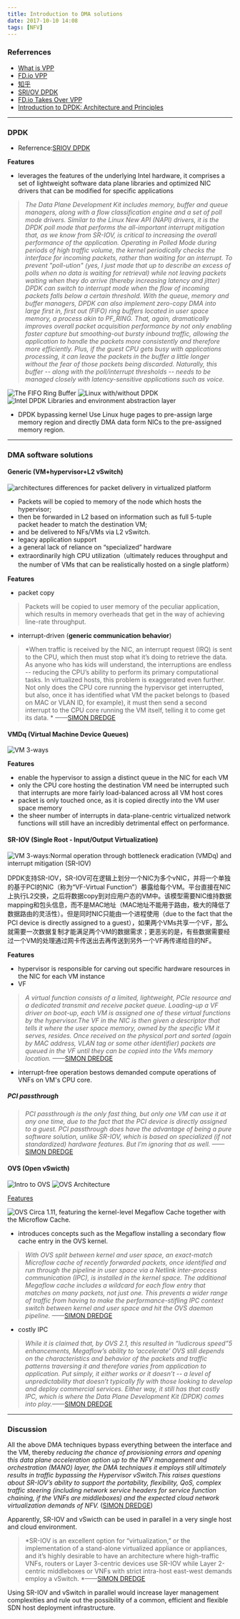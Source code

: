 ```yaml
---
title: Introduction to DMA solutions
date: 2017-10-10 14:08
tags: [NFV]
---
```


### Referrences

- [What is VPP](https://wiki.fd.io/view/VPP/What_is_VPP%3F)
- [FD.io VPP](https://wiki.fd.io/view/VPP)
- [知乎](https://zhuanlan.zhihu.com/p/40049446)
- [SRI/OV DPDK](https://www.metaswitch.com/blog/accelerating-the-nfv-data-plane)
- [FD.io Takes Over VPP](https://www.metaswitch.com/blog/fd.io-takes-over-vpp)
- [Introduction to DPDK: Architecture and Principles](https://blog.selectel.com/introduction-dpdk-architecture-principles/)

-------------------------

### DPDK

- Referrence:[SRIOV DPDK](https://www.metaswitch.com/blog/accelerating-the-nfv-data-plane)

**Features**
- leverages the features of the underlying Intel hardware, it comprises a set of lightweight software data plane libraries and optimized NIC drivers that can be modified for specific applications

> *The Data Plane Development Kit includes memory, buffer and queue managers, along with a flow classification engine and a set of poll mode drivers. Similar to the Linux New API (NAPI) drivers, it is the DPDK poll mode that performs the all-important interrupt mitigation that, as we know from SR-IOV, is critical to increasing the overall performance of the application. Operating in Polled Mode during periods of high traffic volume, the kernel periodically checks the interface for incoming packets, rather than waiting for an interrupt. To prevent "poll-ution" (yes, I just made that up to describe an excess of polls when no data is waiting for retrieval) while not leaving packets waiting when they do arrive (thereby increasing latency and jitter) DPDK can switch to interrupt mode when the flow of incoming packets falls below a certain threshold.*
> *With the queue, memory and buffer managers, DPDK can also implement zero-copy DMA into large first in, first out (FIFO) ring buffers located in user space memory, a process akin to PF_RING. That, again, dramatically improves overall packet acquisition performance by not only enabling faster capture but smoothing-out bursty inbound traffic, allowing the application to handle the packets more consistently and therefore more efficiently. Plus, if the guest CPU gets busy with applications processing, it can leave the packets in the buffer a little longer without the fear of those packets being discarded. Naturally, this buffer -- along with the poll/interrupt thresholds -- needs to be managed closely with latency-sensitive applications such as voice.*

![The FIFO Ring Buffer](https://www.metaswitch.com/hs-fs/hubfs/accelerating-the-NFV-data-plane-FIFO-ring.png?t=1451591795958&width=750&height=212&name=accelerating-the-NFV-data-plane-FIFO-ring.png)
![Linux with/without DPDK](https://blog.selectel.com/wp-content/uploads/2016/11/PR-3303.png)
![Intel DPDK Libraries and environment abstraction layer](https://camo.githubusercontent.com/0e41cf40c009ffe95ff2c920e210b9ed850900a5/68747470733a2f2f7777772e657665726e6f74652e636f6d2f6c2f41533536724c58745a4752494e4c6b615268525a65564d617338424b48664d74706b49422f696d6167652e706e67)

- DPDK bypassing kernel
Use Linux huge pages to pre-assign large memory region and directly DMA data form NICs to the pre-assigned memory region.

------------------------

### DMA software solutions

#### Generic (VM+hypervisor+L2 vSwitch)

![architectures differences for packet delivery in virtualized platform](https://datawine.github.io/img/2018-9-24-2.png)

- Packets will be copied to memory of the node which hosts the hypervisor;
- then be forwarded in L2 based on information such as full 5-tuple packet header to match the destination VM;
- and be delivered to NFs/VMs via L2 vSwitch.
- legacy application support 
- a general lack of reliance on “specialized” hardware
- extraordinarily high CPU utilization（ultimately reduces throughput and the number of VMs that can be realistically hosted on a single platform）


**Features**
- packet copy
> Packets will be copied to user memory of the peculiar application, which results in memory overheads that get in the way of achieving line-rate throughput.
- interrupt-driven (**generic communication behavior**)
> *When traffic is received by the NIC, an interrupt request (IRQ) is sent to the CPU, which then must stop what it’s doing to retrieve the data. As anyone who has kids will understand, the interruptions are endless -- reducing the CPU’s ability to perform its primary computational tasks. In virtualized hosts, this problem is exaggerated even further. Not only does the CPU core running the hypervisor get interrupted, but also, once it has identified what VM the packet belongs to (based on MAC or VLAN ID, for example), it must then send a second interrupt to the CPU core running the VM itself, telling it to come get its data. * ——[SIMON DREDGE](https://www.metaswitch.com/blog/accelerating-the-nfv-data-plane)

#### VMDq (Virtual Machine Device Queues)

![VM 3-ways](https://www.metaswitch.com/hs-fs/hubfs/accelerating-the-NFV-data-plane-vm-3-ways.png?t=1451591795958&width=750&height=316&name=accelerating-the-NFV-data-plane-vm-3-ways.png)

**Features**
- enable the hypervisor to assign a distinct queue in the NIC for each VM
- only the CPU core hosting the destination VM need be interrupted such that interrupts are more fairly load-balanced across all VM host cores
- packet is only touched once, as it is copied directly into the VM user space memory
- the sheer number of interrupts in data-plane-centric virtualized network functions will still have an incredibly detrimental effect on performance.

#### SR-IOV (Single Root - Input/Output Virtualization)

![VM 3-ways:Normal operation through bottleneck eradication (VMDq) and interrupt mitigation (SR-IOV)](https://www.metaswitch.com/hs-fs/hubfs/accelerating-the-NFV-data-plane-vm-3-ways.png?t=1451591795958&width=750&height=316&name=accelerating-the-NFV-data-plane-vm-3-ways.png)

DPDK支持SR-IOV，SR-IOV可在逻辑上划分一个NIC为多个vNIC，并将一个单独的基于PCI的NIC（称为“VF-Virtual Function”）暴露给每个VM。平台直接在NIC上执行L2交换，之后将数据copy到对应用户态的VM中。该模型需要NIC维持数据mapping和包头信息，而不是MAC地址（MAC地址不能用于路由，极大的降低了数据路由的灵活性）。但是同时NIC只能由一个进程使用（due to the fact that the PCI device is directly assigned to a guest），如果两个VMs共享一个VF，那么就需要一次数据复制才能满足两个VM的数据需求；更恶劣的是，有些数据需要经过一个VM的处理通过网卡传送出去再传送到另外一个VF再传递给目的NF。

**Features**
- hypervisor is responsible for carving out specific hardware resources in the NIC for each VM instance
- VF
> *A virtual function consists of a limited, lightweight, PCIe resource and a dedicated transmit and receive packet queue. Loading-up a VF driver on boot-up, each VM is assigned one of these virtual functions by the hypervisor.The VF in the NIC is then given a descriptor that tells it where the user space memory, owned by the specific VM it serves, resides. Once received on the physical port and sorted (again by MAC address, VLAN tag or some other identifier) packets are queued in the VF until they can be copied into the VMs memory location.* ——[SIMON DREDGE](https://www.metaswitch.com/blog/accelerating-the-nfv-data-plane)
- interrupt-free operation bestows demanded compute operations of VNFs on VM's CPU core.

##### PCI passthrough

> *PCI passthrough is the only fast thing, but only one VM can use it at any one time, due to the fact that the PCI device is directly assigned to a guest. PCI passthrough does have the advantage of being a pure software solution, unlike SR-IOV, which is based on specialized (if not standardized) hardware features. But I’m ignoring that as well.* ——[SIMON DREDGE](https://www.metaswitch.com/blog/accelerating-the-nfv-data-plane)

#### OVS (Open vSwicth)

![Intro to OVS](https://i.ytimg.com/vi/rYW7kQRyUvA/hqdefault.jpg)
![OVS Architecture](http://www.fiber-optic-transceiver-module.com/wp-content/uploads/2018/08/OpenvSwitch-architecture.jpg)

[Features](http://www.openvswitch.org/features/)

![OVS Circa 1.11, featuring the kernel-level Megaflow Cache together with the Microflow Cache.](https://www.metaswitch.com/hs-fs/hubfs/accelerating-the-NFV-data-plane-ovs-micro-mega-flow.png?t=1451591795958&width=604&name=accelerating-the-NFV-data-plane-ovs-micro-mega-flow.png)

- introduces concepts such as the Megaflow installing a secondary flow cache entry in the OVS kernel.
> *With OVS split between kernel and user space, an exact-match Microflow cache of recently forwarded packets, once identified and run through the pipeline in user space via a Netlink inter-process communication (IPC), is installed in the kernel space. The additional Megaflow cache includes a wildcard for each flow entry that matches on many packets, not just one. This prevents a wider range of traffic from having to make the performance-stifling IPC context switch between kernel and user space and hit the OVS daemon pipeline.* ——[SIMON DREDGE](https://www.metaswitch.com/blog/accelerating-the-nfv-data-plane)

- costly IPC
> *While it is claimed that, by OVS 2.1, this resulted in “ludicrous speed”5 enhancements, Megaflow’s ability to ‘accelerate’ OVS still depends on the characteristics and behavior of the packets and traffic patterns traversing it and therefore varies from application to application. Put simply, it either works or it doesn’t -- a level of unpredictability that doesn’t typically fly with those looking to develop and deploy commercial services. Either way, it still has that costly IPC, which is where the Data Plane Development Kit (DPDK) comes into play.*——[SIMON DREDGE](https://www.metaswitch.com/blog/accelerating-the-nfv-data-plane)
-----------------

### Discussion

All the above DMA techniques bypass everything between the interface and the VM, thereby *reducing the chance of provisioning errors and opening this data plane acceleration option up to the NFV management and orchestration (MANO) layer, the DMA techniques it employs still ultimately results in traffic bypassing the Hypervisor vSwitch.This raises questions about SR-IOV’s ability to support the portability, flexibility, QoS, complex traffic steering (including network service headers for service function chaining, if the VNFs are middleboxes) and the expected cloud network virtualization demands of NFV.* ([SIMON DREDGE](https://www.metaswitch.com/blog/accelerating-the-nfv-data-plane))

Apparently, SR-IOV and vSwicth can be used in parallel in a very single host and cloud environment.

> *SR-IOV is an excellent option for “virtualization,” or the implementation of a stand-alone virtualized appliance or appliances, and it’s highly desirable to have an architecture where high-traffic VNFs, routers or Layer 3-centric devices use SR-IOV while Layer 2-centric middleboxes or VNFs with strict intra-host east-west demands employ a vSwitch. *——[SIMON DREDGE](https://www.metaswitch.com/blog/accelerating-the-nfv-data-plane)

Using SR-IOV and vSwitch in parallel would increase layer management complexities and rule out the possibility of a common, efficient and flexible SDN host deployment infrastructure. 
